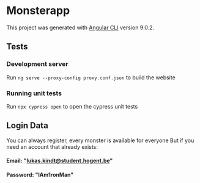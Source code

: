 # Monsterapp

This project was generated with [Angular CLI](https://github.com/angular/angular-cli) version 9.0.2.

## Tests

### Development server

Run `ng serve --proxy-config proxy.conf.json` to build the website

### Running unit tests

Run `npx cypress open` to open the cypress unit tests

## Login Data
You can always register, every monster is available for everyone
But if you need an account that already exists:
#### Email: "lukas.kindt@student.hogent.be"
#### Password: "IAm1ronMan"
